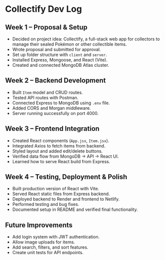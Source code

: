 # Collectify Dev Log

## Week 1 – Proposal & Setup
- Decided on project idea: Collectify, a full-stack web app for collectors to manage their sealed Pokémon or other collectible items.
- Wrote proposal and submitted for approval.
- Set up folder structure with `client` and `server`.
- Installed Express, Mongoose, and React (Vite).
- Created and connected MongoDB Atlas cluster.

## Week 2 – Backend Development
- Built `Item` model and CRUD routes.
- Tested API routes with Postman.
- Connected Express to MongoDB using `.env` file.
- Added CORS and Morgan middleware.
- Server running successfully on port 4000.

## Week 3 – Frontend Integration
- Created React components (`App.jsx`, `Item.jsx`).
- Integrated Axios to fetch items from backend.
- Styled layout and added edit/delete buttons.
- Verified data flow from MongoDB → API → React UI.
- Learned how to serve React build from Express.

## Week 4 – Testing, Deployment & Polish
- Built production version of React with Vite.
- Served React static files from Express backend.
- Deployed backend to Render and frontend to Netlify.
- Performed testing and bug fixes.
- Documented setup in README and verified final functionality.

## Future Improvements
- Add login system with JWT authentication.
- Allow image uploads for items.
- Add search, filters, and sort features.
- Create unit tests for API endpoints.
